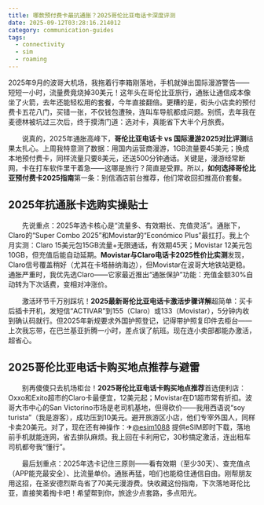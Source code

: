 ```yaml
---
title: 哪款预付费卡最抗通胀？2025哥伦比亚电话卡深度评测
date: 2025-09-12T03:28:16.214012
category: communication-guides
tags:
  - connectivity
  - sim
  - roaming
---
```


2025年9月的波哥大机场，我拖着行李箱刚落地，手机就弹出国际漫游警告——短短一小时，流量费竟烧掉30美元！这年头在哥伦比亚旅行，通胀让通信成本像坐了火箭，去年还能轻松用的套餐，今年直接翻倍。更糟的是，街头小店卖的预付费卡五花八门，买错一张，不仅钱包遭殃，连叫车导航都成问题。别慌，去年我在麦德林被坑过三次后，终于摸清门道：选对卡，真能省下大半个月旅费。

　　说真的，2025年通胀高峰下，**哥伦比亚电话卡 vs 国际漫游2025对比评测**结果太扎心。上周我特意测了数据：用国内运营商漫游，1GB流量要45美元；换成本地预付费卡，同样流量只要8美元，还送500分钟通话。关键是，漫游经常断网，卡在打车软件里干着急——这哪是旅行？简直是受罪。所以，**如何选择哥伦比亚预付费卡2025指南**第一条：别信酒店前台推荐，他们常收回扣推高价套餐。

## 2025年抗通胀卡选购实操贴士

　　先说重点：2025年选卡核心是“流量多、有效期长、充值灵活”。通胀下，Claro的“Super Combo 2025”和Movistar的“Económico Plus”最扛打。我上个月实测：Claro 15美元包15GB流量+无限通话，有效期45天；Movistar 12美元包10GB，但充值后能自动延期。**Movistar与Claro电话卡2025性价比实测**发现，Claro信号覆盖稍好（尤其在卡塔赫纳海边），但Movistar在波哥大地铁站更稳。通胀严重时，我优先选Claro——它家最近推出“通胀保护”功能：充值金额30%自动转为下次话费，变相对冲涨价。

　　激活环节千万别踩坑！**2025最新哥伦比亚电话卡激活步骤详解**超简单：买卡后插卡开机，发短信“ACTIVAR”到155（Claro）或133（Movistar），5分钟内收到确认码就行。但2025年新规要求外国护照登记，记得带护照复印件去柜台——上次我忘带，在巴兰基亚折腾一小时，差点误了航班。现在连小卖部都能办激活，超省心。

## 2025哥伦比亚电话卡购买地点推荐与避雷

　　别再傻傻只去机场柜台！**2025哥伦比亚电话卡购买地点推荐**首选便利店：Oxxo和Exito超市的Claro卡最便宜，12美元起；Movistar在D1超市常有折扣。波哥大市中心的San Victorino市场是老司机基地，但得砍价——我用西语说“soy turista”（我是游客），成功压到10美元。避开旅游区小店，他们专宰外国人，同样卡卖20美元。对了，现在还有神操作：✈[@esim1088](https://t.me/s/esim1088) 提供eSIM即时下载，落地前手机就能连网，省去排队麻烦。我上回在卡利用它，30秒搞定激活，连出租车司机都夸我“懂行”。

　　最后划重点：2025年选卡记住三原则——看有效期（至少30天）、查充值点（APP能充最安全）、比流量单价。通胀再猛，咱们也能稳住通信自由。刚帮朋友用这招，在圣安德烈斯岛省了70美元漫游费。快收藏这份指南，下次落地哥伦比亚，直接笑着掏卡吧！希望帮到你，旅途少点套路，多点阳光。
